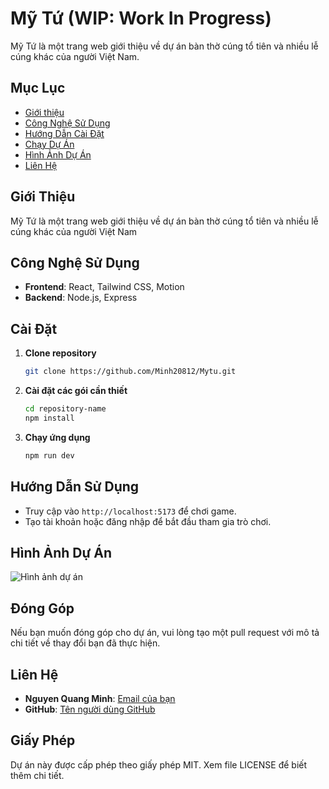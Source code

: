 # Mỹ Tứ (WIP: Work In Progress)

Mỹ Tứ là một trang web giới thiệu về dự án bàn thờ cúng tổ tiên và nhiều lễ cúng khác của người Việt Nam.

## Mục Lục

- [Giới thiệu](#giới-thiệu)
- [Công Nghệ Sử Dụng](#công-nghệ-sử-dụng)
- [Hướng Dẫn Cài Đặt](#hướng-dẫn-cài-đặt)
- [Chạy Dự Án](#chạy-dự-án)
- [Hình Ảnh Dự Án](#hình-ảnh-dự-án)
- [Liên Hệ](#liên-hệ)

## Giới Thiệu
Mỹ Tứ là một trang web giới thiệu về dự án bàn thờ cúng tổ tiên và nhiều lễ cúng khác của người Việt Nam

## Công Nghệ Sử Dụng
- **Frontend**: React, Tailwind CSS, Motion
- **Backend**: Node.js, Express
  
## Cài Đặt
1. **Clone repository**
   ```bash
   git clone https://github.com/Minh20812/Mytu.git
   ```
2. **Cài đặt các gói cần thiết**
   ```bash
   cd repository-name
   npm install
   ```
3. **Chạy ứng dụng**
   ```bash
   npm run dev
   ```

## Hướng Dẫn Sử Dụng
- Truy cập vào `http://localhost:5173` để chơi game.
- Tạo tài khoản hoặc đăng nhập để bắt đầu tham gia trò chơi.

## Hình Ảnh Dự Án
![Hình ảnh dự án](https://i.imgur.com/lr6osBx.png)


## Đóng Góp
Nếu bạn muốn đóng góp cho dự án, vui lòng tạo một pull request với mô tả chi tiết về thay đổi bạn đã thực hiện.

## Liên Hệ
- **Nguyen Quang Minh**: [Email của bạn](mailto:ngquangminh2128@gmail.com)
- **GitHub**: [Tên người dùng GitHub](https://github.com/Minh20812)

## Giấy Phép
Dự án này được cấp phép theo giấy phép MIT. Xem file LICENSE để biết thêm chi tiết.
